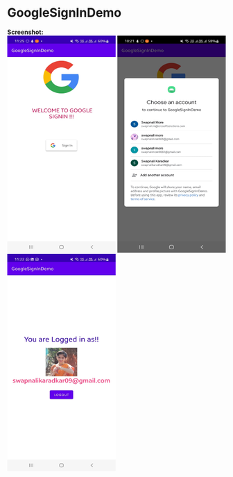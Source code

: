 ﻿# GoogleSignInDemo<br>
 <b>Screenshot:</b><br>
<img src="Images/login.jpeg" width=250 height="500">
<img src="Images/signinAccount.jpeg" width=250 height="500">
<img src="Images/logout.jpeg" width=250 height="500">

